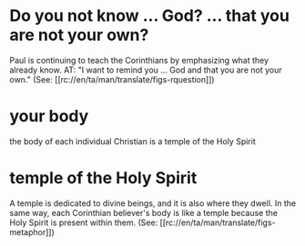# Do you not know ... God? ... that you are not your own?

Paul is continuing to teach the Corinthians by emphasizing what they already know. AT: "I want to remind you ... God and that you are not your own." (See: [[rc://en/ta/man/translate/figs-rquestion]])

# your body

the body of each individual Christian is a temple of the Holy Spirit

# temple of the Holy Spirit

A temple is dedicated to divine beings, and it is also where they dwell. In the same way, each Corinthian believer's body is like a temple because the Holy Spirit is present within them. (See: [[rc://en/ta/man/translate/figs-metaphor]])


